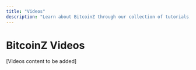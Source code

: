 ```yaml
---
title: "Videos"
description: "Learn about BitcoinZ through our collection of tutorials, community updates, and educational content"
---
```


# BitcoinZ Videos

[Videos content to be added]